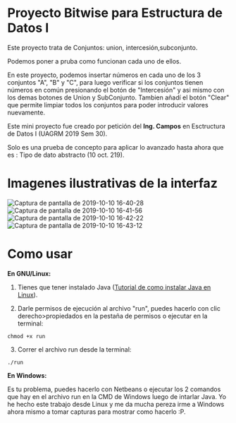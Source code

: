 # Proyecto Bitwise para Estructura de Datos I

Este proyecto trata de Conjuntos: union, intercesión,subconjunto.

Podemos poner a pruba como funcionan cada uno de ellos.


En este proyecto, podemos insertar números en cada uno de los 3 conjuntos "A", "B" y "C", para luego verificar si los conjuntos tienen números en común presionando el botón de "Intercesión" y asi mismo con los demas botones de Union y SubConjunto. Tambien añadí el botón "Clear" que permite limpiar todos los conjuntos para poder introducir valores nuevamente.

Este mini proyecto fue creado por petición del **Ing. Campos** en Esctructura de Datos I (UAGRM 2019 Sem 30). 

Solo es una prueba de concepto para aplicar lo avanzado hasta ahora que es : Tipo de dato abstracto (10 oct. 219).

# Imagenes ilustrativas de la interfaz

![Captura de pantalla de 2019-10-10 16-40-28](https://user-images.githubusercontent.com/48808732/66607764-f4fce100-eb82-11e9-824f-48edd67d1ec9.png)
![Captura de pantalla de 2019-10-10 16-41-56](https://user-images.githubusercontent.com/48808732/66607766-f4fce100-eb82-11e9-8ca4-f2f76ce3710a.png)
![Captura de pantalla de 2019-10-10 16-42-22](https://user-images.githubusercontent.com/48808732/66607767-f4fce100-eb82-11e9-9f0f-8c5770ddeb3e.png)
![Captura de pantalla de 2019-10-10 16-43-12](https://user-images.githubusercontent.com/48808732/66607768-f5957780-eb82-11e9-8300-821d8f7d25dc.png)


# Como usar

**En GNU/Linux:**

1. Tienes que tener instalado Java ([Tutorial de como instalar Java en Linux](https://ney.one/informatica-mis-primeros-pasos-en-java/)).

2. Darle permisos de ejecución al archivo "run", puedes hacerlo con clic derecho>propiedados en la pestaña de permisos o ejecutar en la terminal:

`chmod +x run`

3. Correr el archivo run desde la terminal:

`./run` 

**En Windows:**

Es tu problema, puedes hacerlo con Netbeans o ejecutar los 2 comandos que hay en el archivo run en la CMD de Windows luego de intarlar Java. Yo he hecho este trabajo desde Linux y me da mucha pereza irme a Windows ahora mismo a tomar capturas para mostrar como hacerlo :P.
